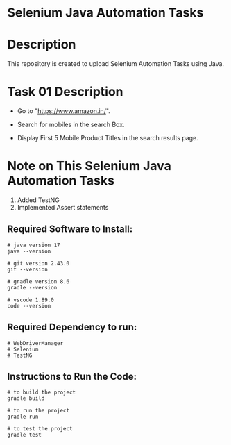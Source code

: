 # Selenium Java Automation Tasks

# Description
This repository is created to upload Selenium Automation Tasks using Java.

# Task 01 Description
- Go to "https://www.amazon.in/".

- Search for mobiles in the search Box.

- Display First 5 Mobile Product Titles in the search results page.

# Note on This Selenium Java Automation Tasks
1. Added TestNG
2. Implemented Assert statements

## Required Software to Install:
```
# java version 17
java --version
```
```
# git version 2.43.0
git --version
```
```
# gradle version 8.6
gradle --version
```
```
# vscode 1.89.0
code --version
```
## Required Dependency to run:
```
# WebDriverManager
# Selenium
# TestNG
```
## Instructions to Run the Code:
```
# to build the project
gradle build
```
```
# to run the project
gradle run
```
```
# to test the project
gradle test
```